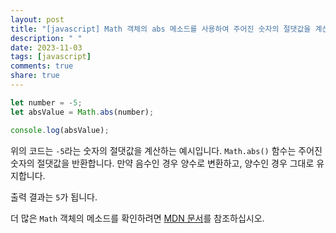 ```yaml
---
layout: post
title: "[javascript] Math 객체의 abs 메소드를 사용하여 주어진 숫자의 절댓값을 계산하는 방법은 무엇인가요?"
description: " "
date: 2023-11-03
tags: [javascript]
comments: true
share: true
---
```


```javascript
let number = -5;
let absValue = Math.abs(number);

console.log(absValue);
```

위의 코드는 `-5`라는 숫자의 절댓값을 계산하는 예시입니다. `Math.abs()` 함수는 주어진 숫자의 절댓값을 반환합니다. 만약 음수인 경우 양수로 변환하고, 양수인 경우 그대로 유지합니다.

출력 결과는 `5`가 됩니다.

더 많은 `Math` 객체의 메소드를 확인하려면 [MDN 문서](https://developer.mozilla.org/ko/docs/Web/JavaScript/Reference/Global_Objects/Math)를 참조하십시오.